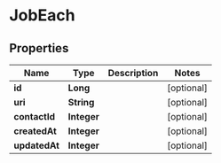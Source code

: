 
# JobEach

## Properties
Name | Type | Description | Notes
------------ | ------------- | ------------- | -------------
**id** | **Long** |  |  [optional]
**uri** | **String** |  |  [optional]
**contactId** | **Integer** |  |  [optional]
**createdAt** | **Integer** |  |  [optional]
**updatedAt** | **Integer** |  |  [optional]



